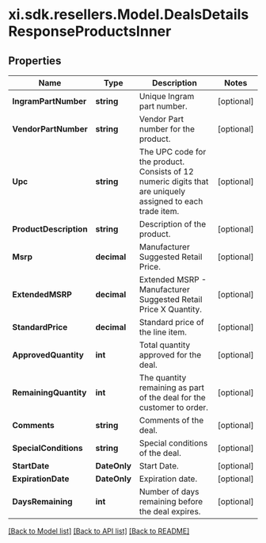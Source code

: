 # xi.sdk.resellers.Model.DealsDetailsResponseProductsInner

## Properties

Name | Type | Description | Notes
------------ | ------------- | ------------- | -------------
**IngramPartNumber** | **string** | Unique Ingram part number. | [optional] 
**VendorPartNumber** | **string** | Vendor Part number for the product. | [optional] 
**Upc** | **string** | The UPC code for the product. Consists of 12 numeric digits that are uniquely assigned to each trade item. | [optional] 
**ProductDescription** | **string** | Description of the product. | [optional] 
**Msrp** | **decimal** | Manufacturer Suggested Retail Price. | [optional] 
**ExtendedMSRP** | **decimal** | Extended MSRP - Manufacturer Suggested Retail Price X Quantity. | [optional] 
**StandardPrice** | **decimal** | Standard price of the line item. | [optional] 
**ApprovedQuantity** | **int** | Total quantity approved for the deal. | [optional] 
**RemainingQuantity** | **int** | The quantity remaining as part of the deal for the customer to order. | [optional] 
**Comments** | **string** | Comments of the deal. | [optional] 
**SpecialConditions** | **string** | Special conditions of the deal. | [optional] 
**StartDate** | **DateOnly** | Start Date. | [optional] 
**ExpirationDate** | **DateOnly** | Expiration date. | [optional] 
**DaysRemaining** | **int** | Number of days remaining before the deal expires. | [optional] 

[[Back to Model list]](../README.md#documentation-for-models) [[Back to API list]](../README.md#documentation-for-api-endpoints) [[Back to README]](../README.md)

